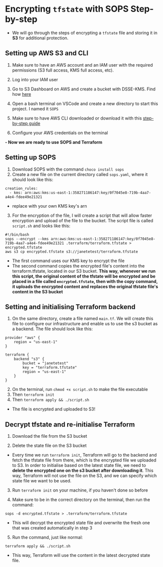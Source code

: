 # Encrypting `tfstate` with SOPS Step-by-step
- We will go through the steps of encrypting a `tfstate` file and storing it in **S3** for additional protection.

## Setting up AWS S3 and CLI
1. Make sure to have an AWS account and an IAM user with the required permissions (S3 full access, KMS full access, etc).
2. Log into your IAM user

3. Go to S3 Dashboard on AWS and create a bucket with DSSE-KMS. Find how [here](https://github.com/janeteneto/Encryption/blob/main/Hashicorp%20Vault.md)

4. Open a bash terminal on VSCode and create a new directory to start this project. I named it `SOPS`

5. Make sure to have AWS CLI downloaded or download it with this [step-by-step guide](https://docs.aws.amazon.com/cli/latest/userguide/getting-started-install.html)

6. Configure your AWS credentials on the terminal

**- Now we are ready to use SOPS and Terraform**

## Setting up SOPS

1. Download SOPS with the command `choco install sops`
2. Create a new file on the current directory called `sops.yaml`, where it should look like this:
````
creation_rules:
  - kms: arn:aws:kms:us-east-1:358271186147:key/0f7045e8-719b-4aa7-a4e4-fdee49e21321
````
- replace with your own KMS key's arn

3. For the encryption of the file, I will create a script that will allow faster encryption and upload of the file to the bucket. The script file is called `script.sh` and looks like this:
````
#!/bin/bash
sops --encrypt --kms arn:aws:kms:us-east-1:358271186147:key/0f7045e8-719b-4aa7-a4e4-fdee49e21321 .terraform/terraform.tfstate > encrypted.tfstate
aws s3 cp encrypted.tfstate s3://janetetest/terraform.tfstate
````
- The first command uses our KMS key to encrypt the file
- The second command copies the encrypted file's content into the terraform.tfstate, located in our S3 bucket. **This way, whenever we run this script, the original content of the tfstate will be encrypted and be placed in a file called `encrypted.tfstate`, then with the copy command, it uploads the encrypted content and replaces the original tfstate file's content in the S3 bucket**

## Setting and initialising Terraform backend

1. On the same directory, create a file named `main.tf`. We will create this file to configure our infrastructure and enable us to use the s3 bucket as a backend. The file should look like this:
````
provider "aws" {
    region = "us-east-1"
}

terraform {
    backend "s3" {
        bucket = "janetetest"
        key = "terraform.tfstate"
        region = "us-east-1"
    }
}
````

2. On the terminal, run `chmod +x script.sh` to make the file executable
3. Then `terraform init`
4. Then `terraform apply && ./script.sh`

- The file is encrypted and uploaded to S3!

## Decrypt tfstate and re-initialise Terraform

1. Download the file from the S3 bucket

2. Delete the state file on the S3 bucket

- Every time we run `terraform init`, Terraform will go to the backend and fetch the tfstate file from there, which is the encrypted file we uploaded to S3. In order to initialise based on the latest state file, we need to **delete the encrypted one on the s3 bucket after downloading it**. This way, Terraform will not use the file on the S3, and we can specify which state file we want to be used.

3. Run `terraform init` on your machine, if you haven't done so before

4. Make sure to be in the correct directory on the terminal, then run the command:
````
sops -d encrypted.tfstate > .terraform/terraform.tfstate
````
- This will decrypt the encrypted state file and overwrite the fresh one that was created automatically in step 3

5. Run the command, just like normal:
````
terraform apply && ./script.sh
````

- This way, Terraform will use the content in the latest decrypted state file.

